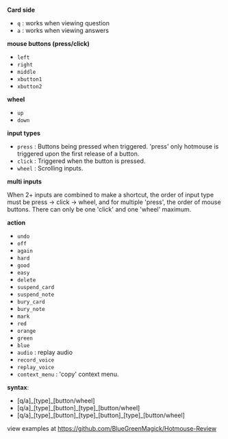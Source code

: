 **Card side**
- `q` : works when viewing question
- `a` : works when viewing answers

**mouse buttons (press/click)**

- `left`
- `right`
- `middle`
- `xbutton1`
- `xbutton2`

**wheel**

- `up`
- `down`

**input types**

- `press` : Buttons being pressed when triggered. 'press' only hotmouse is triggered upon the first release of a button.
- `click` : Triggered when the button is pressed.
- `wheel` : Scrolling inputs.

**multi inputs**

When 2+ inputs are combined to make a shortcut, the order of input type must be press -> click -> wheel, and for multiple 'press', the order of mouse buttons. There can only be one 'click' and one 'wheel' maximum.

**action**

- `undo` 
- `off`
- `again`
- `hard`
- `good`
- `easy`
- `delete`
- `suspend_card`
- `suspend_note`
- `bury_card`
- `bury_note`
- `mark`
- `red`
- `orange`
- `green`
- `blue`
- `audio` : replay audio
- `record_voice`
- `replay_voice`
- `context_menu` : 'copy' context menu.

**syntax**:

- \[q/a\]\_\[type\]\_\[button/wheel\]
- \[q/a\]\_\[type\]\_\[button\]\_\[type\]\_\[button/wheel\]
- \[q/a\]_\[type\]\_\[button\]\_\[type\]\_\[button\]\_\[type\]\_\[button/wheel\]

view examples at https://github.com/BlueGreenMagick/Hotmouse-Review